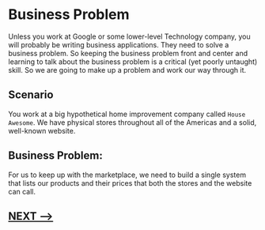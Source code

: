 # Business Problem

Unless you work at Google or some lower-level Technology company, you will probably be writing business applications.  They need to solve a business problem.  So keeping the business problem front and center and learning to talk about the business problem is a critical (yet poorly untaught) skill.  So we are going to make up a problem and work our way through it. 

## Scenario
You work at a big hypothetical home improvement company called `House Awesome`. We have physical stores throughout all of the Americas and a solid, well-known website.  

## Business Problem:
For us to keep up with the marketplace, we need to build a single system that lists our products and their prices that both the stores and the website can call.

## [NEXT -->](03-architecture.md)